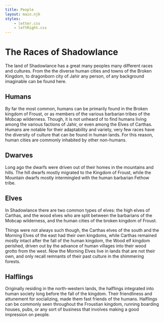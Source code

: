 ```yaml
---
title: People
layout: main.njk
styles:
    - letter.css
    - leftRight.css
---
```

# The Races of Shadowlance

The land of Shadowlance has a great many peoples many different races and cultures. From the the diverse human cities and towns of the Broken Kingdom, to dragonborn city of Jahir any person, of any background imaginable can be found here.

## Humans

By far the most common, humans can be primarily found in the Broken kingdom of Froust, or as members of the various barbarian tribes of the Mobcap wilderness. Though, it is not unheard of to find humans living among the various factions of Jahir, or even among the Elves of Carthas. Humans are notable for their adaptability and variety, very few races have the diversity of culture that can be found in human lands. For this reason, human cities are commonly inhabited by other non-humans.

## Dwarves

Long ago the dwarfs were driven out of their homes in the mountains and hills. The hill dwarfs mostly migrated to the Kingdom of Froust, while the Mountain dwarfs mostly intermingled with the human barbarian Fethow tribe.


## Elves

In Shadowlance there are two common types of elves: the high elves of Carthas, and the wood elves who are split between the barbarians of the Mobcap wilderness, and the human cities of the broken kingdom of Froust.

Things were not always such though, the Carthas elves of the south and the Morning Elves of the east had their own kingdoms, while Carthas remained mostly intact after the fall of the human kingdom, the Wood elf kingdom perished, driven out by the advance of human villages into their wood grotto from the west. Now the Morning Elves live in lands that are not their own, and only recall remnants of their past culture in the shimmering forests.

## Halflings

Originally residing in the north-western lands, the halflings integrated into human society long before the fall of the kingdom. Their friendliness and attunement for socializing, made them fast friends of the humans. Halflings can be commonly seen throughout the Froustian kingdom, running boarding houses, pubs, or any sort of business that involves making a good impression on people.